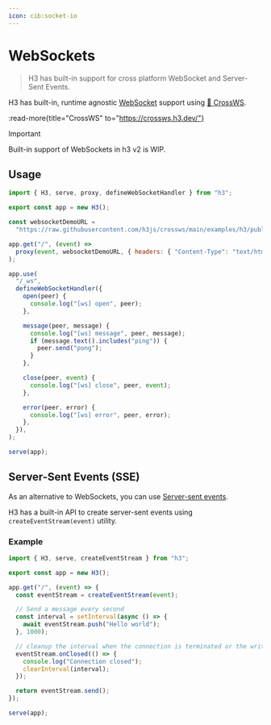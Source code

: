 ```yaml
---
icon: cib:socket-io
---
```


# WebSockets

> H3 has built-in support for cross platform WebSocket and Server-Sent Events.

H3 has built-in, runtime agnostic [WebSocket](https://developer.mozilla.org/en-US/docs/Web/API/WebSocket) support using [🔌 CrossWS](https://crossws.h3.dev/).

:read-more{title="CrossWS" to="https://crossws.h3.dev/"}

> [!IMPORTANT]
> Built-in support of WebSockets in h3 v2 is WIP.

## Usage

<!-- automd:file code lang="js" src="../../examples/websocket.mjs" -->

```js [websocket.mjs]
import { H3, serve, proxy, defineWebSocketHandler } from "h3";

export const app = new H3();

const websocketDemoURL =
  "https://raw.githubusercontent.com/h3js/crossws/main/examples/h3/public/index.html";

app.get("/", (event) =>
  proxy(event, websocketDemoURL, { headers: { "Content-Type": "text/html" } }),
);

app.use(
  "/_ws",
  defineWebSocketHandler({
    open(peer) {
      console.log("[ws] open", peer);
    },

    message(peer, message) {
      console.log("[ws] message", peer, message);
      if (message.text().includes("ping")) {
        peer.send("pong");
      }
    },

    close(peer, event) {
      console.log("[ws] close", peer, event);
    },

    error(peer, error) {
      console.log("[ws] error", peer, error);
    },
  }),
);

serve(app);
```

<!-- /automd -->

## Server-Sent Events (SSE)

As an alternative to WebSockets, you can use [Server-sent events](https://developer.mozilla.org/en-US/docs/Web/API/Server-sent_events).

H3 has a built-in API to create server-sent events using `createEventStream(event)` utility.

### Example

<!-- automd:file code lang="js" src="../../examples/server-sent-events.mjs" -->

```js [server-sent-events.mjs]
import { H3, serve, createEventStream } from "h3";

export const app = new H3();

app.get("/", (event) => {
  const eventStream = createEventStream(event);

  // Send a message every second
  const interval = setInterval(async () => {
    await eventStream.push("Hello world");
  }, 1000);

  // cleanup the interval when the connection is terminated or the writer is closed
  eventStream.onClosed(() => {
    console.log("Connection closed");
    clearInterval(interval);
  });

  return eventStream.send();
});

serve(app);
```

<!-- /automd -->
